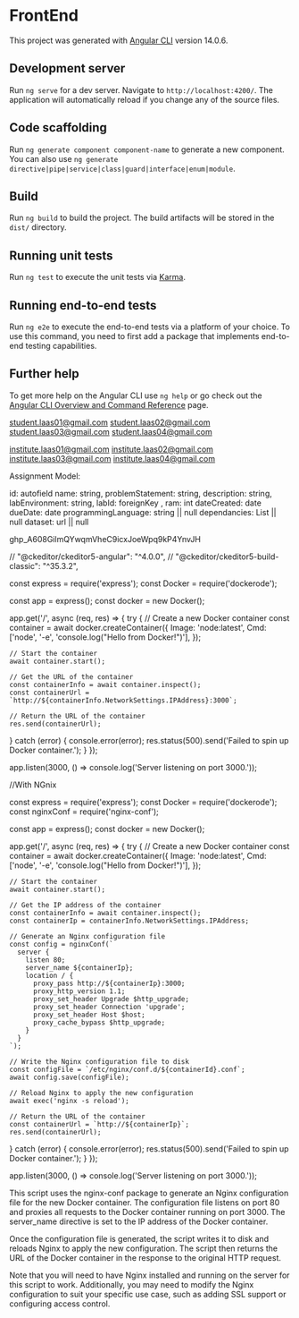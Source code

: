 # FrontEnd

This project was generated with [Angular CLI](https://github.com/angular/angular-cli) version 14.0.6.

## Development server

Run `ng serve` for a dev server. Navigate to `http://localhost:4200/`. The application will automatically reload if you change any of the source files.

## Code scaffolding

Run `ng generate component component-name` to generate a new component. You can also use `ng generate directive|pipe|service|class|guard|interface|enum|module`.

## Build

Run `ng build` to build the project. The build artifacts will be stored in the `dist/` directory.

## Running unit tests

Run `ng test` to execute the unit tests via [Karma](https://karma-runner.github.io).

## Running end-to-end tests

Run `ng e2e` to execute the end-to-end tests via a platform of your choice. To use this command, you need to first add a package that implements end-to-end testing capabilities.

## Further help

To get more help on the Angular CLI use `ng help` or go check out the [Angular CLI Overview and Command Reference](https://angular.io/cli) page.



student.laas01@gmail.com
student.laas02@gmail.com
student.laas03@gmail.com
student.laas04@gmail.com


institute.laas01@gmail.com
institute.laas02@gmail.com
institute.laas03@gmail.com
institute.laas04@gmail.com




Assignment Model:

id: autofield
name: string,
problemStatement: string,
description: string,
labEnvironment: string,
labId: foreignKey <Lab>,
ram: int
dateCreated: date
dueDate: date
programmingLanguage: string || null
dependancies: List || null
dataset: url || null


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




// "@ckeditor/ckeditor5-angular": "^4.0.0",
    // "@ckeditor/ckeditor5-build-classic": "^35.3.2",






const express = require('express');
const Docker = require('dockerode');

const app = express();
const docker = new Docker();

app.get('/', async (req, res) => {
  try {
    // Create a new Docker container
    const container = await docker.createContainer({
      Image: 'node:latest',
      Cmd: ['node', '-e', 'console.log("Hello from Docker!")'],
    });

    // Start the container
    await container.start();

    // Get the URL of the container
    const containerInfo = await container.inspect();
    const containerUrl = `http://${containerInfo.NetworkSettings.IPAddress}:3000`;

    // Return the URL of the container
    res.send(containerUrl);
  } catch (error) {
    console.error(error);
    res.status(500).send('Failed to spin up Docker container.');
  }
});

app.listen(3000, () => console.log('Server listening on port 3000.'));




//With NGnix


const express = require('express');
const Docker = require('dockerode');
const nginxConf = require('nginx-conf');

const app = express();
const docker = new Docker();

app.get('/', async (req, res) => {
  try {
    // Create a new Docker container
    const container = await docker.createContainer({
      Image: 'node:latest',
      Cmd: ['node', '-e', 'console.log("Hello from Docker!")'],
    });

    // Start the container
    await container.start();

    // Get the IP address of the container
    const containerInfo = await container.inspect();
    const containerIp = containerInfo.NetworkSettings.IPAddress;

    // Generate an Nginx configuration file
    const config = nginxConf(`
      server {
        listen 80;
        server_name ${containerIp};
        location / {
          proxy_pass http://${containerIp}:3000;
          proxy_http_version 1.1;
          proxy_set_header Upgrade $http_upgrade;
          proxy_set_header Connection 'upgrade';
          proxy_set_header Host $host;
          proxy_cache_bypass $http_upgrade;
        }
      }
    `);

    // Write the Nginx configuration file to disk
    const configFile = `/etc/nginx/conf.d/${containerId}.conf`;
    await config.save(configFile);

    // Reload Nginx to apply the new configuration
    await exec('nginx -s reload');

    // Return the URL of the container
    const containerUrl = `http://${containerIp}`;
    res.send(containerUrl);
  } catch (error) {
    console.error(error);
    res.status(500).send('Failed to spin up Docker container.');
  }
});

app.listen(3000, () => console.log('Server listening on port 3000.'));


This script uses the nginx-conf package to generate an Nginx configuration file for the new Docker container. The configuration file listens on port 80 and proxies all requests to the Docker container running on port 3000. The server_name directive is set to the IP address of the Docker container.

Once the configuration file is generated, the script writes it to disk and reloads Nginx to apply the new configuration. The script then returns the URL of the Docker container in the response to the original HTTP request.

Note that you will need to have Nginx installed and running on the server for this script to work. Additionally, you may need to modify the Nginx configuration to suit your specific use case, such as adding SSL support or configuring access control.

